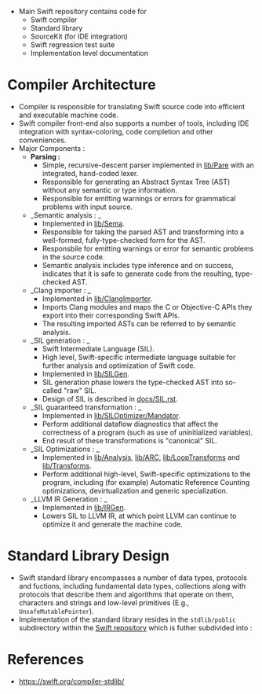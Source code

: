 * Main Swift repository contains code for
	* Swift compiler
	* Standard library
	* SourceKit (for IDE integration)
	* Swift regression test suite
	* Implementation level documentation
# Compiler Architecture
* Compiler is responsible for translating Swift source code into efficient and executable machine code.
* Swift compiler front-end also supports a number of tools, including IDE integration with syntax-coloring, code completion and other conveniences.
* Major Components :
	* __Parsing :__
		* Simple, recursive-descent parser implemented in [lib/Pare](https://github.com/apple/swift/tree/master/lib/Parse) with an integrated, hand-coded lexer.
		* Responsible for generating an Abstract Syntax Tree (AST) without any semantic or type information.
		* Responsible for emitting warnings or errors for grammatical problems with input source.
	* _Semantic analysis : _
		* Implemented in [lib/Sema](https://github.com/apple/swift/tree/master/lib/Sema).
		* Responsible for taking the parsed AST and transforming into a well-formed, fully-type-checked form for the AST.
		* Responsbile for emitting warnings or error for semantic problems in the source code.
		* Semantic analysis includes type inference and on success, indicates that it is safe to generate code from the resulting, type-checked AST.
	* _Clang importer : _
		* Implemented in [lib/ClangImporter](https://github.com/apple/swift/tree/master/lib/ClangImporter).
		* Imports Clang modules and maps the C or Objective-C APIs they export into their corresponding Swift APIs.
		* The resulting imported ASTs can be referred to by semantic analysis.
	* _SIL generation : _
		* Swift Intermediate Language (SIL).
		* High level, Swift-specific intermediate language suitable for further analysis and optimization of Swift code.
		* Implemented in [lib/SILGen](https://github.com/apple/swift/tree/master/lib/SILGen).
		* SIL generation phase lowers the type-checked AST into so-called "raw" SIL.
		* Design of SIL is described in [docs/SIL.rst](https://github.com/apple/swift/blob/master/docs/SIL.rst).
	* _SIL guaranteed transformation : _
		* Implemented in [lib/SILOptimizer/Mandator](https://github.com/apple/swift/tree/master/lib/SILOptimizer/Mandatory).
		* Perform additional dataflow diagnostics that affect the correctness of a program (such as use of uninitialized variables).
		* End result of these transformations is "canonical" SIL.
	* _SIL Optimizations : _
		* Implemented in [lib/Analysis](https://github.com/apple/swift/tree/master/lib/SILOptimizer/Analysis), [lib/ARC](https://github.com/apple/swift/tree/master/lib/SILOptimizer/ARC), [lib/LoopTransforms](https://github.com/apple/swift/tree/master/lib/SILOptimizer/LoopTransforms) and [lib/Transforms](https://github.com/apple/swift/tree/master/lib/SILOptimizer/Transforms).
		* Perform additional high-level, Swift-specific optimizations to the program, including (for example) Automatic Reference Counting optimizations, devirtualization and generic specialization.
	* _LLVM IR Generation : _
		* Implemented in [lib/IRGen](https://github.com/apple/swift/tree/master/lib/IRGen).
		* Lowers SIL to LLVM IR, at which point LLVM can continue to optimize it and generate the machine code.
# Standard Library Design
* Swift standard library encompasses a number of data types, protocols and fuctions, including fundamental data types, collections along with protocols that describe them and algorithms that operate on them, characters and strings and low-level primitives (E.g., `UnsafeMutablePointer`).
* Implementation of the standard library resides in the `stdlib/public` subdirectory within the [Swift repository](https://github.com/apple/swift) which is futher subdivided into : 
# References
* https://swift.org/compiler-stdlib/
